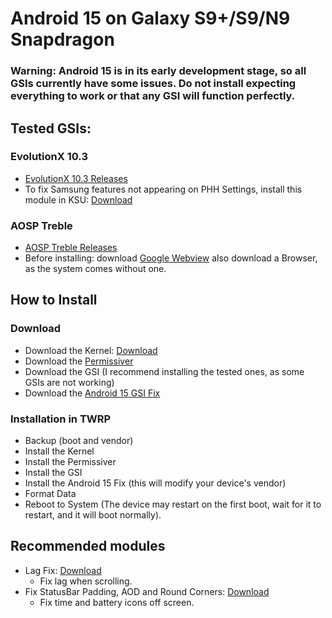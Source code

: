 # Android 15 on Galaxy S9+/S9/N9 Snapdragon

### Warning: Android 15 is in its early development stage, so all GSIs currently have some issues. Do not install expecting everything to work or that any GSI will function perfectly.

## Tested GSIs:

### EvolutionX 10.3
- [EvolutionX 10.3 Releases](https://github.com/mytja/treble_evo/releases)
- To fix Samsung features not appearing on PHH Settings, install this module in KSU: [Download](https://github.com/Andrey0800770/kernel-build/raw/refs/heads/main/files/TrebleGSIProps_1.1.zip)

### AOSP Treble
- [AOSP Treble Releases](https://github.com/TrebleDroid/treble_experimentations/releases)
- Before installing: download [Google Webview](https://www.apkmirror.com/apk/google-inc/android-system-webview/android-system-webview-132-0-6834-165-release) also download a Browser, as the system comes without one. 

## How to Install

### Download
- Download the Kernel: [Download](https://github.com/Andrey0800770/samsung_sdm845-kernel/releases)
- Download the [Permissiver](https://sourceforge.net/projects/sgsi137/files/Permissiver%20v5.zip/download)
- Download the GSI (I recommend installing the tested ones, as some GSIs are not working)
- Download the [Android 15 GSI Fix](https://github.com/Andrey0800770/kernel-build/raw/refs/heads/main/files/Android-15-GSI-Fix.zip)


### Installation in TWRP
- Backup (boot and vendor)
- Install the Kernel
- Install the Permissiver
- Install the GSI
- Install the Android 15 Fix (this will modify your device's vendor)
- Format Data
- Reboot to System (The device may restart on the first boot, wait for it to restart, and it will boot normally).

## Recommended modules 
- Lag Fix: [Download](https://github.com/Andrey0800770/kernel-build/raw/refs/heads/main/files/Fix%20GSI%20Lags%20V1.0.zip)
  - Fix lag when scrolling.
- Fix StatusBar Padding, AOD and Round Corners: [Download](https://github.com/Andrey0800770/kernel-build/raw/refs/heads/main/files/Fix%20StatusBar%20Padding,%20AOD%20and%20Round%20Corners%20V2.0.zip)
  - Fix time and battery icons off screen.


